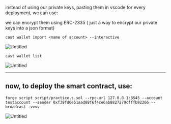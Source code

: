 instead of using our private keys, pasting them in vscode for every deployment, we can use:

we can encrypt them using ERC-2335 ( just a way to encrypt our private keys into a json format)

```solidity
cast wallet import <name of account> --interactive
```

![Untitled](https://prod-files-secure.s3.us-west-2.amazonaws.com/faf6048f-bb81-4665-ab6d-fac881f0bdb1/8de283b5-58a7-4858-9f83-fc4b776f1a43/Untitled.png)

```solidity
cast wallet list
```

![Untitled](https://prod-files-secure.s3.us-west-2.amazonaws.com/faf6048f-bb81-4665-ab6d-fac881f0bdb1/22ac750a-1ba9-4db9-980c-134d4fbd16a3/Untitled.png)

---

## now, to deploy the smart contract, use:

```solidity
forge script script/practice.s.sol --rpc-url 127.0.0.1:8545 --account testaccount --sender 0xf39fd6e51aad88f6f4ce6ab8827279cfffb92266 --broadcast -vvvv
```

![Untitled](https://prod-files-secure.s3.us-west-2.amazonaws.com/faf6048f-bb81-4665-ab6d-fac881f0bdb1/2cd43d80-d2ca-4730-8225-f42ce604d725/Untitled.png)
